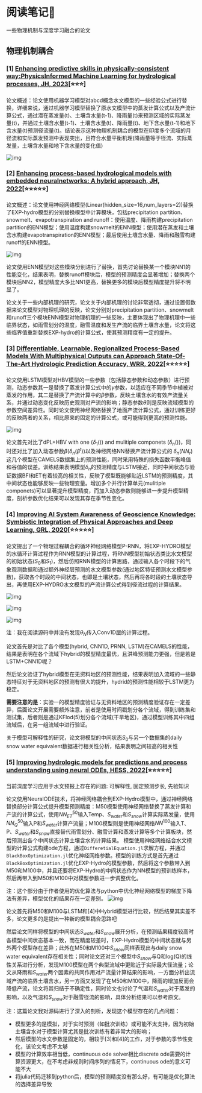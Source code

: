 # 阅读笔记📕

一些物理机制与深度学习融合的论文

## 物理机制耦合

### [1] [Enhancing predictive skills in physically-consistent way:PhysicsInformed Machine Learning for hydrological processes, JH, 2023](https://www.sciencedirect.com/science/article/pii/S002216942201188X)[⭐⭐⭐]

论文概述：论文使用机器学习模型对abcd概念水文模型的一些经验公式进行替换，详细来说，通过机器学习模型替换了原水文模型中的蒸发计算公式以及产流计算公式，通过潜在蒸发量(t)、土壤含水量(t-1)、降雨量(t)来预测区域的实际蒸发量(t)，并通过土壤含水量(t-1)、土壤含水量(t)、降雨量(t)、地下含水量(t-1)和地下含水量(t)预测径流量(t)。结论表示这种物理机制耦合的模型在印度多个流域的月径流和实际蒸发预测中表现突出，且符合水量平衡机理(降雨量等于径流、实际蒸发量，土壤含水量和地下含水量的变化值)

![img](picture/paper1_f1.png "模型结构图")

### [2] [Enhancing process-based hydrological models with embedded neuralnetworks: A hybrid approach, JH, 2022](https://www.sciencedirect.com/science/article/pii/S0022169423010491)[⭐⭐⭐⭐⭐]

论文概述：论文使用神经网络模型(Linear(hidden_size=16,num_layers=2))替换了EXP-hydro模型的分别替换模型中计算模块，包括precipitation partition、snowmelt、evapotranspiration and runoff：使用温度、降雨构建precipitation partition的ENN模型；使用温度构建snowmelt的ENN模型；使用潜在蒸发和土壤含水构建evapotranspiration的ENN模型；最后使用土壤含水量、降雨和融雪构建runoff的ENN模型。

![img](picture/paper2_f1.png "模型结构图")

论文使用ENN模型对这些模块分别进行了替换，首先讨论替换某一个模块NN1的性能变化，结果表明，替换runoff模块后，模型的预测精度会显著增加；替换两个模块后NN2，模型精度大多比NN1更高，替换更多的模块后模型精度提升将不明显了。

论文关于一些内部机理的研究，论文关于内部机理的讨论非常透彻，通过设置假数据来论文模型对物理机理的反映，论文分别对precipitation partition、snowmelt和runoff三个模块ENN模型对物理机理的一些反映，主要体现出了物理机理中一些临界状态，如雨雪划分的温度，融雪温度和发生产流的临界土壤含水量，论文将这些临界值重新替换EXP-hydro的计算公式，使其预测精度有一定的提升。

### [3] [Differentiable, Learnable, Regionalized Process-Based Models With Multiphysical Outputs can Approach State-Of-The-Art Hydrologic Prediction Accuracy, WRR, 2022](https://agupubs.onlinelibrary.wiley.com/doi/10.1029/2022WR032404)[⭐⭐⭐⭐⭐]

论文使用LSTM模型对HBV模型的一些参数（包括静态参数和动态参数）进行预测，动态参数其一是替换了蒸发计算公式中的$\gamma$参数，以适应在不同季节中植被对蒸发的作用，其二是替换了产流计算中的$\beta$参数，反映土壤含水的有效产流量关系，并通过动态变化反映历史观测对产流的影响；静态参数$\theta$则是反映流域模型的参数空间差异性。同时论文使用神经网络替换了地面产流计算公式，通过训练更好的反映两者的关系，相比原来的固定的计算公式，或可能得到更高的预测性能。

![img](picture/paper3_f1.png "论文框架图") 

论文首先对比了dPL+HBV with one ($\delta_1()$) and mulitiple componets ($\delta_n()$)，同时还对比了加入动态参数$\beta$($\delta_n(\beta^t)$)以及神经网络NN替换产流计算公式的 $\delta_n(NN_r)$这几个模型在CAMELS数据集上的预测性能，同时采用特殊的损失函数平衡峰值和谷值的误差。训练结果表明模型$\delta_n$的预测精度与LSTM接近，同时中间状态与验证数据BFI和ET有着较高的相关性，反映了模型既能够贴近LSTM的预测精度，其中间状态也能够反映一些物理变量。增加多个并行计算单元(mulitiple componets)可以显著提升模型精度，而加入动态参数则能够进一步提升模型精度，剖析参数优化结果可以发现其存在季节性变化。

### [4] [Improving AI System Awareness of Geoscience Knowledge: Symbiotic Integration of Physical Approaches and Deep Learning, GRL, 2020](https://agupubs.onlinelibrary.wiley.com/doi/full/10.1029/2020GL088229)[⭐⭐⭐⭐⭐]

论文提出了一个物理过程耦合的循环神经网络模型P-RNN，将EXP-HYDRO模型的水循环计算过程作为RNN模型的计算过程，将RNN模型初始状态类比水文模型的初始状态($S_0$和$S_1$)，然后仿照RNN模型的计算思路，通过输入各个时段下的气象观测数据和通过额外神经层预测的水文模型参数(通过地区特征预测水文模型参数)，获取各个时段的中间状态，也即是土壤状态，然后再将各时段的土壤状态导出，再使用EXP-HYDRO水文模型的产流计算公式得到径流过程的计算结果。

![img](picture/paper4_f1.png "论文框架图")

![img](picture/paper4_f2.png "P-RNN结构图")

![img](picture/paper4_f3.png "hybrid模型结构图")

注：我在阅读源码中并没有发现$\theta_N$传入Conv1D层的计算过程。

论文首先是对比了各个模型(hybrid, CNN1D, PRNN, LSTM)在CAMELS的性能，结果是表明在各个流域下hybrid的模型精度最优，且洪峰预测能力更强，但是若是LSTM+CNN1D呢？

然后论文验证了hybrid模型在无资料地区的预测性能，结果表明加入流域的一些静态特征对于无资料地区的预测有很大的提升，hydrid的预测性能相较于LSTM更为稳定。

**需要注意的是**：实验一的模型精度验证与无资料地区的预测精度验证存在一定差异，后面论文开展需要额外注意，前者是使用时间戳划分各个流域，得到训练集和测试集，后者则是通过KFlod(5)划分各个流域(干旱地区)，通过模型训练其中四组流域后，在另一组流域中进行验证。

关于模型可解释性的研究，论文将模型的中间状态$S_0$与另一个数据集的daily snow water equivalent数据进行相关性分析，结果表明之间较高的相关性

### [5] [Improving hydrologic models for predictions and process understanding using neural ODEs, HESS, 2022](https://hess.copernicus.org/articles/26/5085/2022/)[⭐⭐⭐⭐⭐]

当前深度学习应用于水文预报上存在的问题: 可解释性, 固定预测步长, 先验知识

论文使用NeuralODE技术，将神经网络耦合到EXP-Hydro模型中，通过神经网络替换部分计算公式提升模型预测精度：M50模型使用神经网络替换了蒸发计算和产流的计算公式，使用$`NN_{ET}^{50}`$输入Temp、$`S_{water}`$和$`S_{snow}`$计算实际蒸发量，使用$`NN_{Q}^{50}`$输入P和$`S_{water}`$计算产流量；M100模型则是使用神经网络$`NN^{100}`$输入T、P、$`S_{water}`$和$`S_{snow}`$直接替代雨雪划分、融雪计算和蒸发计算等多个计算板块，然后预测出各个中间状态计算土壤含水的计算结果。
模型使用神经网络结合水文模型的计算公式构建ode方程，通过`DifferetialEquation.jl`求解方程，并通过`BlackBoxOptimization.jl`优化神经网络参数。模型的训练方式是首先通过`BlackBoxOptimization.jl`优化EXP-Hydro的模型参数，然后将这个参数带入到M50和M100中，并且还要将EXP-Hydro的中间状态作为NN模型的预训练样本，然后再带入到M50和M100中对模型参数进一步调整优化。

注：这个部分由于作者使用的优化算法与python中优化神经网络模型的梯度下降法有差异，模型优化的结果存在一定差别。
![img](picture/paper5_f1.png "论文框架图")

论文首先将M50和M100与LSTM和[4]中Hybrid模型进行比较，然后结果其实差不多，论文更多的是提出一种新的模型耦合思路吧

然后论文同样将模型的中间状态$`S_{water}`$和$`S_{snow}`$展开分析，在预测结果精度较高时各模型中间状态基本一致，而在精度较差时，EXP-Hydro模型的中间状态就与另外两个模型存在差异；此外在M50和M100中$`S_{snow}`$同样表现出与daily snow water equivalent存在相关性；同时论文还对三个模型中$`S_{snow}`$与Q和log(Q)的线性关系进行分析，发现M100模型在两个典型流域中更贴近于实际最大径流量；论文从降雨和$`S_{water}`$两个因素的共同作用对产流量计算结果的影响，一方面分析出流域产流的临界土壤含水，另一方面又发现了在M50和M100中，降雨的增加反而会降低产流，论文将其归结于不确定性，同时论文也讨论了气温和$`S_{water}`$对于蒸发的影响，以及气温和$`S_{snow}`$对于融雪径流的影响，具体分析结果可以参考原文。

注：这篇论文我对源码进行了深入的剖析，发现这个模型存在的几点问题：
- 模型更多的是模拟，对于实时预测（如批次训练）或可能不太支持，因为初始土壤含水对于模型计算尤其是批次训练有着非常大的影响；
- 然后模型的水文参数是固定的，相较于[3]和[4]的工作，对于参数的季节性变化，该论文考虑不太够
- 模型的计算效率相当低，continuous ode solver相比discrete ode需要的计算资源更大，在不考虑非规则时间序列的情况下，continuous ode的意义可能不大
- 将julia代码迁移到python后，模型的预测精度没有那么好，有可能是优化算法的选择差异导致